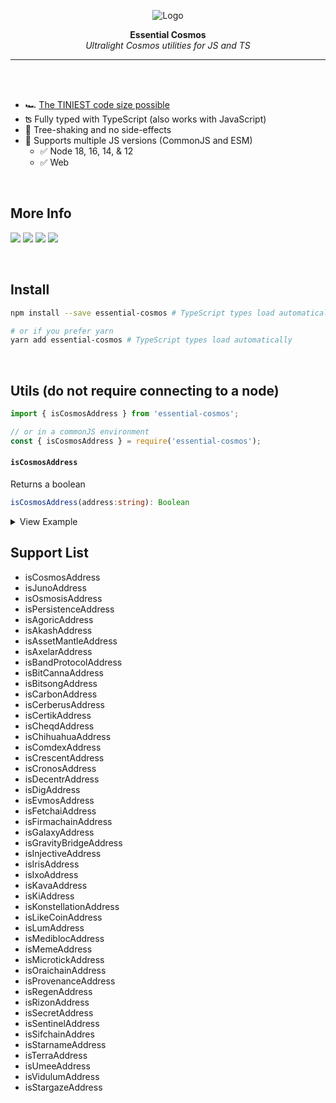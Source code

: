 <p align="center">
  <a><img src="https://emojipedia-us.s3.dualstack.us-west-1.amazonaws.com/thumbs/240/apple/285/ringed-planet_1fa90.png" title="Logo"/></a>
</p>
<p align="center">
  <b>
    Essential Cosmos
  </b>
  <br>
  <i>Ultralight Cosmos utilities for JS and TS</i>
  <br>
</p>

---

<br>

<br>

- 🏎 [The TINIEST code size possible](https://bundlephobia.com/package/essential-cosmos)
- ʦ Fully typed with TypeScript (also works with JavaScript)
- 🌲 Tree-shaking and no side-effects
- 🙌 Supports multiple JS versions (CommonJS and ESM)
  - ✅ Node 18, 16, 14, & 12
  - ✅ Web

<br/>

## More Info

![](https://badgen.net/bundlephobia/minzip/essential-cosmos) ![](https://badgen.net/bundlephobia/tree-shaking/essential-cosmos) ![](https://img.shields.io/npm/v/essential-cosmos) ![](https://badgen.net/bundlephobia/dependency-count/essential-cosmos)

<br/>

## Install

```sh
npm install --save essential-cosmos # TypeScript types load automatically

# or if you prefer yarn
yarn add essential-cosmos # TypeScript types load automatically
```

<br/>

## Utils (do not require connecting to a node)

```typescript
import { isCosmosAddress } from 'essential-cosmos';

// or in a commonJS environment
const { isCosmosAddress } = require('essential-cosmos');
```

#### `isCosmosAddress`

Returns a boolean

```typescript
isCosmosAddress(address:string): Boolean
```

<details>
  <summary>View Example</summary>

```typescript
import { isCosmosAddress } from 'essential-cosmos';

isCosmosAddress('cosmos15hmqrc245kryaehxlch7scl9d9znxa58qkpjet');
// true

isCosmosAddress('osmo100a325n9ct4m2egvctrh48zheg2hwl5lr26rzy');
// false
```

</details>

## Support List

- isCosmosAddress
- isJunoAddress
- isOsmosisAddress
- isPersistenceAddress
- isAgoricAddress
- isAkashAddress
- isAssetMantleAddress
- isAxelarAddress
- isBandProtocolAddress
- isBitCannaAddress
- isBitsongAddress
- isCarbonAddress
- isCerberusAddress
- isCertikAddress
- isCheqdAddress
- isChihuahuaAddress
- isComdexAddress
- isCrescentAddress
- isCronosAddress
- isDecentrAddress
- isDigAddress
- isEvmosAddress
- isFetchaiAddress
- isFirmachainAddress
- isGalaxyAddress
- isGravityBridgeAddress
- isInjectiveAddress
- isIrisAddress
- isIxoAddress
- isKavaAddress
- isKiAddress
- isKonstellationAddress
- isLikeCoinAddress
- isLumAddress
- isMediblocAddress
- isMemeAddress
- isMicrotickAddress
- isOraichainAddress
- isProvenanceAddress
- isRegenAddress
- isRizonAddress
- isSecretAddress
- isSentinelAddress
- isSifchainAddres
- isStarnameAddress
- isTerraAddress
- isUmeeAddress
- isVidulumAddress
- isStargazeAddress
